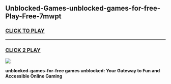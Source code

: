 
## Unblocked-Games-unblocked-games-for-free-Play-Free-7mwpt
<h3>
<a href="https://premium76.site?title=unblocked-games-for-free&ref=17A">CLICK TO PLAY</a></h3>
<hr>

<h3>
<a href="https://premium76.site?title=unblocked-games-for-free&ref=17A">CLICK 2 PLAY</a>
  
</h3>

<a href="https://premium76.site?title=unblocked-games-for-free&ref=17A"><img src="https://clearcache.store/games.png"></a>


**unblocked-games-for-free games unblocked: Your Gateway to Fun and Accessible Online Gaming**

